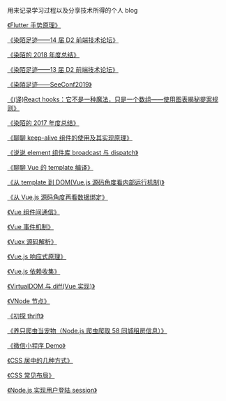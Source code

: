 用来记录学习过程以及分享技术所得的个人 blog

[《Flutter 手势原理》](/blogs/Flutter手势原理.MarkDown)

[《染陌足迹——14 届 D2 前端技术论坛》](/blogs/染陌足迹——14届D2前端技术论坛.MarkDown)

[《染陌的 2018 年度总结》](/blogs/染陌的2018年度总结.MarkDown)

[《染陌足迹——13 届 D2 前端技术论坛》](/blogs/染陌足迹——13届D2前端技术论坛.MarkDown)

[《染陌足迹——SeeConf2019》](/blogs/染陌足迹——SeeConf2019.MarkDown)

[《(译)React hooks：它不是一种魔法，只是一个数组——使用图表揭秘提案规则》](</blogs/(译)Reacthooks：它不是一种魔法，只是一个数组——使用图表揭秘提案规则.MarkDown>)

[《染陌的 2017 年度总结》](/blogs/染陌的2017年度总结.MarkDown)

[《聊聊 keep-alive 组件的使用及其实现原理》](/blogs/聊聊keep-alive组件的使用及其实现原理.MarkDown)

[《说说 element 组件库 broadcast 与 dispatch》](/blogs/说说element组件库broadcast与dispatch.MarkDown)

[《聊聊 Vue 的 template 编译》](/blogs/聊聊Vue的template编译.MarkDown)

[《从 template 到 DOM(Vue.js 源码角度看内部运行机制)》](</blogs/从template到DOM(Vue.js源码角度看内部运行机制).MarkDown>)

[《从 Vue.js 源码角度再看数据绑定》](/blogs/从Vue.js源码角度再看数据绑定.MarkDown)

[《Vue 组件间通信》](/blogs/Vue组件间通信.MarkDown)

[《Vue 事件机制》](/blogs/Vue事件机制.MarkDown)

[《Vuex 源码解析》](/blogs/Vuex源码解析.MarkDown)

[《Vue.js 响应式原理》](/blogs/Vue.js响应式原理.MarkDown)

[《Vue.js 依赖收集》](/blogs/Vue.js依赖收集.MarkDown)

[《VirtualDOM 与 diff(Vue 实现)》](</blogs/VirtualDOM与diff(Vue实现).MarkDown>)

[《VNode 节点》](/blogs/VNode节点.MarkDown)

[《初探 thrift》](/blogs/初探thrift.MarkDown)

[《养只爬虫当宠物（Node.js 爬虫爬取 58 同城租房信息）》](/blogs/养只爬虫当宠物（Node.js爬虫爬取58同城租房信息）.MarkDown)

[《微信小程序 Demo》](/blogs/微信小程序Demo.MarkDown)

[《CSS 居中的几种方式》](/blogs/CSS居中的几种方式.MarkDown)

[《CSS 常见布局》](/blogs/CSS常见布局.MarkDown)

[《Node.js 实现用户登陆 session》](/blogs/Node.js实现用户登陆session.MarkDown)
